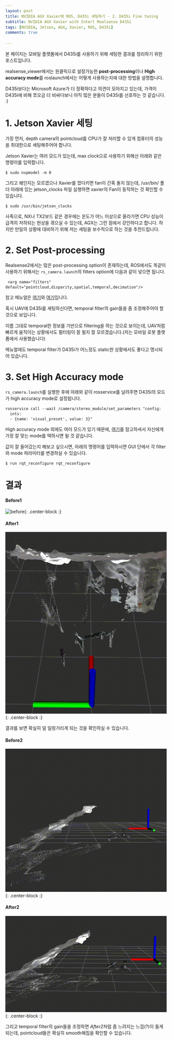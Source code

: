 ```yaml
---
layout: post
title: NVIDIA AGX Xavier에 ROS, D435i 세팅하기 - 2. D435i Fine tuning
subtitle: NVIDIA AGX Xavier with Interl Realsense D435i
tags: [NVIDIA, Jetson, AGX, Xavier, ROS, D435i]
comments: true

---
```


본 페이지는 모바일 플랫폼에서 D435i를 사용하기 위해 세팅한 결과를 정리하기 위한 포스트입니다.

realsense_viewer에서는 원클릭으로 설정가능한 **post-processing**이나 **High accuracy mode**를 roslaunch에서는 어떻게 사용하는지에 대한 방법을 설명합니다.

D435i보다는 Microsoft Azure가 더 정확하다고 의견이 모아지고 있는데, 가격이 D435i에 비해 쪼오금 더 비싸다보니 아직 많은 분들이 D435i를 선호하는 것 같습니다. :)

# 1. Jetson Xavier 세팅

가장 먼저, depth camera의 pointcloud를 CPU가 잘 처리할 수 있게 컴퓨터의 성능을 최대한으로 세팅해주어야 합니다.

Jetson Xavier는 여러 모드가 있는데, max clock으로 사용하기 위해선 아래와 같은 명령어를 입력합니다.

```
$ sudo nvpmodel -m 0
```

그리고 왜인지는 모르겠으나 Xavier를 껐다키면 fan이 간혹 돌지 않는데, /usr/bin/ 폴더 아래에 있는 jetson_clocks 파일 실행하면 xavier의 Fan이 동작하는 것 확인할 수 있습니다.

```
$ sudo /usr/bin/jetson_clocks
```

사족으로, NX나 TX2보드 같은 경우에는 온도가 어느 이상으로 올라가면 CPU 성능이 급격히 저하되는 현상을 겪으실 수 있는데, AGX는 그런 점에서 강인하다고 합니다. 하지만 만일의 상황에 대비하기 위해 저는 세팅을 보수적으로 하는 것을 추천드립니다.



# 2. Set Post-processing

Realsense2에서는 많은 post-processing option이 존재하는데, ROS에서도 똑같이 사용하기 위해서는 `rs_camera.launch`의  filters option에 다음과 같이 넣으면 됩니다.

```
 <arg name="filters" default="pointcloud,disparity,spatial,temporal,decimation"/>
```

참고 메뉴얼은 [여기](https://dev.intelrealsense.com/docs/tuning-depth-cameras-for-best-performance)와 [여기](https://dev.intelrealsense.com/docs/depth-post-processing)입니다.

혹시 UAV에 D435i를 세팅하신다면, temporal filter의 gain들을 좀 조정해주어야 할 것으로 보입니다. 

이름 그대로 temporal한 정보를 기반으로 filtering을 하는 것으로 보이는데, UAV처럼 빠르게 움직이는 상황에서도 필터링이 잘 될지 잘 모르겠습니다.(저는 모바일 로봇 플랫폼에서 사용했습니다)

메뉴얼에도 temporal filter가 D435i가 어느정도 static한 상황에서도 좋다고 명시되어 있습니다.


# 3. Set High Accuracy mode

`rs_camera.launch`를 실행한 후에 아래와 같이 rosservice를 날려주면 D435i의 모드가 high accuracy mode로 설정됩니다.

```
rosservice call --wait /camera/stereo_module/set_parameters "config:
  ints: 
  - {name: 'visual_preset', value: 3}" 
```

High accuracy mode 외에도 여러 모드가 있기 때문에, [여기](https://github.com/IntelRealSense/librealsense/wiki/D400-Series-Visual-Presets)를 참고하셔서 자신에게 가장 잘 맞는 mode를 택하시면 될 것 같습니다.

값이 잘 들어갔는지 해보고 싶으시면, 아래의 명령어를 입력하시면 GUI 단에서 각 filter와 mode 파라미터를 변경하실 수 있습니다.

```
$ run rqt_reconfigure rqt_reconfigure
```

# 결과 

#### Before1

![before](/img/d435i_before.gif){: .center-block :}

#### After1

![after](/img/d435i_after.gif){: .center-block :}

결과를 보면 확실히 덜 일렁거리게 되는 것을 확인하실 수 있습니다. 

#### Before2

![before2](/img/d435i_side_before.gif){: .center-block :}

#### After2

![after2](/img/d435i_side_after.gif){: .center-block :}

그리고 temporal filter의 gain들을 조정하면 *After2*처럼 좀 느려지는 느낌(?)이 들게 되는데, pointcloud들은 확실히 smooth해짐을 확인할 수 있습니다.

